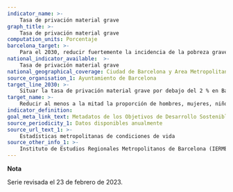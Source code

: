```yaml
---
indicator_name: >-
    Tasa de privación material grave
graph_title: >-
    Tasa de privación material grave
computation_units: Porcentaje
barcelona_target: >-
    Para el 2030, reducir fuertemente la incidencia de la pobreza grave en Barcelona, especialmente entre la población más joven, velando también por que no afecte desproporcionadamente a determinados territorios
national_indicator_available:  >-
    Tasa de privación material grave
national_geographical_coverage: Ciudad de Barcelona y Area Metropolitana de Barcelona
source_organisation_1: Ayuntamiento de Barcelona
target_line_2030: >-
    Situar la tasa de privación material grave por debajo del 2 % en Barcelona, también en la población menor de 16 años, e inferior al 3 % en el conjunto del área metropolitana de Barcelona (AMB)
target_name: >-
    Reducir al menos a la mitad la proporción de hombres, mujeres, niños y niñas de todas las edades que viven en la pobreza en todas sus dimensiones, de acuerdo con las definiciones de cada Estado
indicator_definition:
goal_meta_link_text: Metadatos de los Objetivos de Desarrollo Sostenible de las Naciones Unidas (pdf 894kB)
source_periodicity_1: Datos disponibles anualmente
source_url_text_1: >-
    Estadísticas metropolitanas de condiciones de vida
source_other_info_1: >-
    Instituto de Estudios Regionales Metropolitanos de Barcelona (IERMB)
---
```

**Nota**

Serie revisada el 23 de febrero de 2023.
